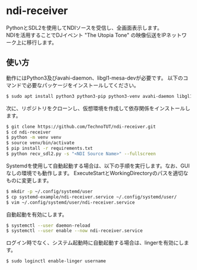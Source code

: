 # ndi-receiver
PythonとSDL2を使用してNDIソースを受信し、全画面表示します。  
NDIを活用することでDJイベント "The Utopia Tone" の映像伝送をIPネットワーク上に移行します。

## 使い方
動作にはPython3及びavahi-daemon、libgl1-mesa-devが必要です。
以下のコマンドで必要なパッケージをインストールしてください。
```bash
$ sudo apt install python3 python3-pip python3-venv avahi-daemon libgl1-mesa
```

次に、リポジトリをクローンし、仮想環境を作成して依存関係をインストールします。
```bash
$ git clone https://github.com/TechnoTUT/ndi-receiver.git
$ cd ndi-receiver
$ python -m venv venv
$ source venv/bin/activate
$ pip install -r requirements.txt
$ python recv_sdl2.py -s "<NDI Source Name>" --fullscreen
```

Systemdを使用して自動起動する場合は、以下の手順を実行します。なお、GUIなしの環境でも動作します。
ExecuteStartとWorkingDirectoryのパスを適切なものに変更します。
```bash
$ mkdir -p ~/.config/systemd/user
$ cp systemd-example/ndi-receiver.service ~/.config/systemd/user/
$ vim ~/.config/systemd/user/ndi-receiver.service
```

自動起動を有効にします。
```bash
$ systemctl --user daemon-reload
$ systemctl --user enable --now ndi-receiver.service
```

ログイン時でなく、システム起動時に自動起動する場合は、lingerを有効にします。
```bash
$ sudo loginctl enable-linger username
```